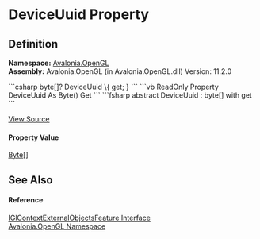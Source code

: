 # DeviceUuid Property




## Definition
**Namespace:** <a href="N_Avalonia_OpenGL">Avalonia.OpenGL</a>  
**Assembly:** Avalonia.OpenGL (in Avalonia.OpenGL.dll) Version: 11.2.0

<Tabs groupId="api-code-preview">
<TabItem value="csharp" label="C#">
```csharp
byte[]? DeviceUuid \{ get; }
```
</TabItem>
<TabItem value="vb" label="VB">
```vb
ReadOnly Property DeviceUuid As Byte()
	Get
```
</TabItem>
<TabItem value="fsharp" label="F#">
```fsharp
abstract DeviceUuid : byte[] with get
```
</TabItem>
</Tabs>



<a href="https://github.com/AvaloniaUI/Avalonia/tree/master/src/Avalonia.OpenGL/IGlContextExternalObjectsFeature.cs" title="View the source code">View Source</a>



#### Property Value
<a href="https://learn.microsoft.com/dotnet/api/system.byte" target="_blank" rel="noopener noreferrer">Byte</a>[]

## See Also


#### Reference
<a href="T_Avalonia_OpenGL_IGlContextExternalObjectsFeature">IGlContextExternalObjectsFeature Interface</a>  
<a href="N_Avalonia_OpenGL">Avalonia.OpenGL Namespace</a>  
